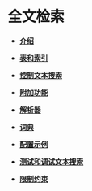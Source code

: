 # 全文检索<a name="ZH-CN_TOPIC_0289900577"></a>

-   **[介绍](介绍.md)**  

-   **[表和索引](表和索引.md)**  

-   **[控制文本搜索](控制文本搜索.md)**  

-   **[附加功能](附加功能.md)**  

-   **[解析器](解析器.md)**  

-   **[词典](词典.md)**  

-   **[配置示例](配置示例.md)**  

-   **[测试和调试文本搜索](测试和调试文本搜索.md)**  

-   **[限制约束](限制约束.md)**  


